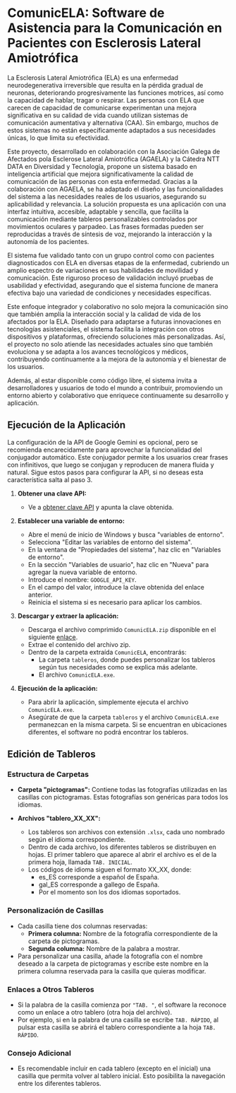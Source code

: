 # ComunicELA: Software de Asistencia para la Comunicación en Pacientes con Esclerosis Lateral Amiotrófica

La Esclerosis Lateral Amiotrófica (ELA) es una enfermedad neurodegenerativa irreversible que resulta en la pérdida gradual de neuronas, deteriorando progresivamente las funciones motrices, así como la capacidad de hablar, tragar o respirar. Las personas con ELA que carecen de capacidad de comunicarse experimentan una mejora significativa en su calidad de vida cuando utilizan sistemas de comunicación aumentativa y alternativa (CAA). Sin embargo, muchos de estos sistemas no están específicamente adaptados a sus necesidades únicas, lo que limita su efectividad.

Este proyecto, desarrollado en colaboración con la Asociación Galega de Afectados pola Esclerose Lateral Amiotrófica (AGAELA) y la Cátedra NTT DATA en Diversidad y Tecnología, propone un sistema basado en inteligencia artificial que mejora significativamente la calidad de comunicación de las personas con esta enfermedad. Gracias a la colaboración con AGAELA, se ha adaptado el diseño y las funcionalidades del sistema a las necesidades reales de los usuarios, asegurando su aplicabilidad y relevancia. La solución propuesta es una aplicación con una interfaz intuitiva, accesible, adaptable y sencilla, que facilita la comunicación mediante tableros personalizables controlados por movimientos oculares y parpadeo. Las frases formadas pueden ser reproducidas a través de síntesis de voz, mejorando la interacción y la autonomía de los pacientes.

El sistema fue validado tanto con un grupo control como con pacientes diagnosticados con ELA en diversas etapas de la enfermedad, cubriendo un amplio espectro de variaciones en sus habilidades de movilidad y comunicación. Este riguroso proceso de validación incluyó pruebas de usabilidad y efectividad, asegurando que el sistema funcione de manera efectiva bajo una variedad de condiciones y necesidades específicas.

Este enfoque integrador y colaborativo no solo mejora la comunicación sino que también amplía la interacción social y la calidad de vida de los afectados por la ELA. Diseñado para adaptarse a futuras innovaciones en tecnologías asistenciales, el sistema facilita la integración con otros dispositivos y plataformas, ofreciendo soluciones más personalizadas. Así, el proyecto no solo atiende las necesidades actuales sino que también evoluciona y se adapta a los avances tecnológicos y médicos, contribuyendo continuamente a la mejora de la autonomía y el bienestar de los usuarios. 

Además, al estar disponible como código libre, el sistema invita a desarrolladores y usuarios de todo el mundo a contribuir, promoviendo un entorno abierto y colaborativo que enriquece continuamente su desarrollo y aplicación.


## Ejecución de la Aplicación

La configuración de la API de Google Gemini es opcional, pero se recomienda encarecidamente para aprovechar la funcionalidad del conjugador automático. Este conjugador permite a los usuarios crear frases con infinitivos, que luego se conjugan y reproducen de manera fluida y natural. Sigue estos pasos para configurar la API, si no deseas esta característica salta al paso 3.

1. **Obtener una clave API:**
    - Ve a [obtener clave API](https://aistudio.google.com/app/apikey) y apunta la clave obtenida.

2. **Establecer una variable de entorno:**
    - Abre el menú de inicio de Windows y busca "variables de entorno".
    - Selecciona "Editar las variables de entorno del sistema".
    - En la ventana de "Propiedades del sistema", haz clic en "Variables de entorno".
    - En la sección "Variables de usuario", haz clic en "Nueva" para agregar la nueva variable de entorno.
    - Introduce el nombre: `GOOGLE_API_KEY`.
    - En el campo del valor, introduce la clave obtenida del enlace anterior.
    - Reinicia el sistema si es necesario para aplicar los cambios.

3. **Descargar y extraer la aplicación:**
    - Descarga el archivo comprimido `ComunicELA.zip` disponible en el siguiente [enlace](https://drive.google.com/file/d/1ly-fBQTh3I30p7BFrTMlSRBhE76WCO7A/view?usp=sharing).
    - Extrae el contenido del archivo zip.
    - Dentro de la carpeta extraída `ComunicELA`, encontrarás:
        - La carpeta `tableros`, donde puedes personalizar los tableros según tus necesidades como se explica más adelante.
        - El archivo `ComunicELA.exe`.

4. **Ejecución de la aplicación:**
    - Para abrir la aplicación, simplemente ejecuta el archivo `ComunicELA.exe`.
    - Asegúrate de que la carpeta `tableros` y el archivo `ComunicELA.exe` permanezcan en la misma carpeta. Si se encuentran en ubicaciones diferentes, el software no podrá encontrar los tableros.





## Edición de Tableros
### Estructura de Carpetas
- **Carpeta "pictogramas":** Contiene todas las fotografías utilizadas en las casillas con pictogramas. Estas fotografías son genéricas para todos los idiomas.

- **Archivos "tablero_XX_XX":**
    - Los tableros son archivos con extensión `.xlsx`, cada uno nombrado según el idioma correspondiente.
    - Dentro de cada archivo, los diferentes tableros se distribuyen en hojas. El primer tablero que aparece al abrir el archivo es el de la primera hoja, llamada `TAB. INICIAL`.
    - Los códigos de idioma siguen el formato XX_XX, donde:
        - es_ES corresponde a español de España.
        - gal_ES corresponde a gallego de España.
        - Por el momento son los dos idiomas soportados.
### Personalización de Casillas
- Cada casilla tiene dos columnas reservadas:
    - **Primera columna:** Nombre de la fotografía correspondiente de la carpeta de pictogramas.
    - **Segunda columna:** Nombre de la palabra a mostrar.
- Para personalizar una casilla, añade la fotografía con el nombre deseado a la carpeta de pictogramas y escribe este nombre en la primera columna reservada para la casilla que quieras modificar.

### Enlaces a Otros Tableros
- Si la palabra de la casilla comienza por `"TAB. "`, el software la reconoce como un enlace a otro tablero (otra hoja del archivo).
- Por ejemplo, si en la palabra de una casilla se escribe `TAB. RÁPIDO`, al pulsar esta casilla se abrirá el tablero correspondiente a la hoja `TAB. RÁPIDO`.

### Consejo Adicional
- Es recomendable incluir en cada tablero (excepto en el inicial) una casilla que permita volver al tablero inicial. Esto posibilita la navegación entre los diferentes tableros.
